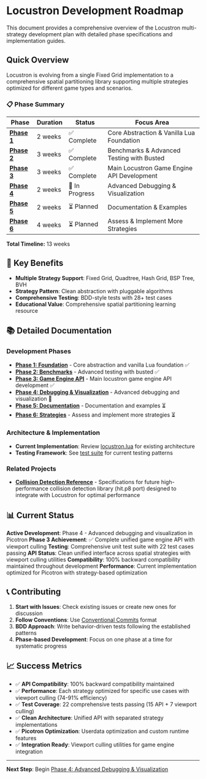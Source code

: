 # Locustron Development Roadmap

This document provides a comprehensive overview of the Locustron multi-strategy development plan with detailed phase specifications and implementation guides.

## Quick Overview

Locustron is evolving from a single Fixed Grid implementation to a comprehensive spatial partitioning library supporting multiple strategies optimized for different game types and scenarios.

### 📋 Phase Summary

| Phase | Duration | Status | Focus Area |
|-------|----------|--------|------------|
| **[Phase 1](./docs/roadmap/phase-1-foundation.md)** | 2 weeks | ✅ Complete | Core Abstraction & Vanilla Lua Foundation |
| **[Phase 2](./docs/roadmap/phase-2-benchmarks.md)** | 3 weeks | ✅ Complete | Benchmarks & Advanced Testing with Busted |
| **[Phase 3](./docs/roadmap/phase-3-api-development.md)** | 3 weeks | ✅ Complete | Main Locustron Game Engine API Development |
| **[Phase 4](./docs/roadmap/phase-4-debugging.md)** | 2 weeks | 🔄 In Progress | Advanced Debugging & Visualization |
| **[Phase 5](./docs/roadmap/phase-5-documentation.md)** | 2 weeks | ⏳ Planned | Documentation & Examples |
| **[Phase 6](./docs/roadmap/phase-6-strategies.md)** | 4 weeks | ⏳ Planned | Assess & Implement More Strategies |

**Total Timeline:** 13 weeks

## 🎯 Key Benefits

- **Multiple Strategy Support**: Fixed Grid, Quadtree, Hash Grid, BSP Tree, BVH
- **Strategy Pattern**: Clean abstraction with pluggable algorithms
- **Comprehensive Testing**: BDD-style tests with 28+ test cases
- **Educational Value**: Comprehensive spatial partitioning learning resource

## 📚 Detailed Documentation

### Development Phases

- **[Phase 1: Foundation](./docs/roadmap/phase-1-foundation.md)** - Core abstraction and vanilla Lua foundation ✅
- **[Phase 2: Benchmarks](./docs/roadmap/phase-2-benchmarks.md)** - Advanced testing with busted ✅
- **[Phase 3: Game Engine API](./docs/roadmap/phase-3-api-development.md)** - Main locustron game engine API development ✅
- **[Phase 4: Debugging & Visualization](./docs/roadmap/phase-4-debugging.md)** - Advanced debugging and visualization 🔄
- **[Phase 5: Documentation](./docs/roadmap/phase-5-documentation.md)** - Documentation and examples ⏳
- **[Phase 6: Strategies](./docs/roadmap/phase-6-strategies.md)** - Assess and implement more strategies ⏳

### Architecture & Implementation

- **Current Implementation**: Review [locustron.lua](./src/picotron/locustron.lua) for existing architecture
- **Testing Framework**: See [test suite](./tests/) for current testing patterns

### Related Projects

- **[Collision Detection Reference](./docs/collision-detection-reference.md)** - Specifications for future high-performance collision detection library (hit.p8 port) designed to integrate with Locustron for optimal performance

## 📊 Current Status

**Active Development**: Phase 4 - Advanced debugging and visualization in Picotron
**Phase 3 Achievement**: ✅ Complete unified game engine API with viewport culling
**Testing**: Comprehensive unit test suite with 22 test cases passing
**API Status**: Clean unified interface across spatial strategies with viewport culling utilities
**Compatibility**: 100% backward compatibility maintained throughout development
**Performance**: Current implementation optimized for Picotron with strategy-based optimization

## 📞 Contributing

1. **Start with Issues**: Check existing issues or create new ones for discussion
2. **Follow Conventions**: Use [Conventional Commits](https://www.conventionalcommits.org/) format
3. **BDD Approach**: Write behavior-driven tests following the established patterns
4. **Phase-based Development**: Focus on one phase at a time for systematic progress

## 📈 Success Metrics

- ✅ **API Compatibility**: 100% backward compatibility maintained
- ✅ **Performance**: Each strategy optimized for specific use cases with viewport culling (74-91% efficiency)
- ✅ **Test Coverage**: 22 comprehensive tests passing (15 API + 7 viewport culling)
- ✅ **Clean Architecture**: Unified API with separated strategy implementations
- ✅ **Picotron Optimization**: Userdata optimization and custom runtime features
- ✅ **Integration Ready**: Viewport culling utilities for game engine integration

---

**Next Step**: Begin [Phase 4: Advanced Debugging & Visualization](./docs/roadmap/phase-4-debugging.md)

